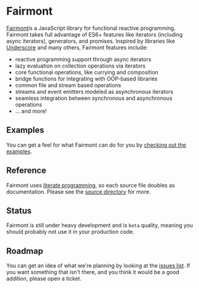 # Fairmont

[Fairmont](https://github.com/pandastrike/fairmont)is a JavaScript library for functional reactive programming. Fairmont takes full advantage of ES6+ features like iterators (including async iterators), generators, and promises. Inspired by libraries like [Underscore](http://underscorejs.org/) and many others, Fairmont features include:

* reactive programming support through async iterators
* lazy evaluation on collection operations via iterators
* core functional operations, like currying and composition
* bridge functions for integrating with OOP-based libraries
* common file and stream based operations
* streams and event emitters modeled as asynchronous iterators
* seamless integration between synchronous and asynchronous operations
* … and more!

## Examples

You can get a feel for what Fairmont can do for you by [checking out the examples](https://github.com/pandastrike/fairmont-reactive/tree/master/examples).

## Reference

Fairmont uses [literate programming](http://www.coffeescriptlove.com/2013/02/literate-coffeescript.html), so each source file doubles as documentation. Please see the [source directory](./src/index.litcoffee) for more.

## Status

Fairmont is still under heavy development and is `beta` quality, meaning you should probably not use it in your production code.

## Roadmap

You can get an idea of what we're planning by looking at the [issues list][200]. If you want something that isn't there, and you think it would be a good addition, please open a ticket.

[200]:https://github.com/pandastrike/fairmont/issues
